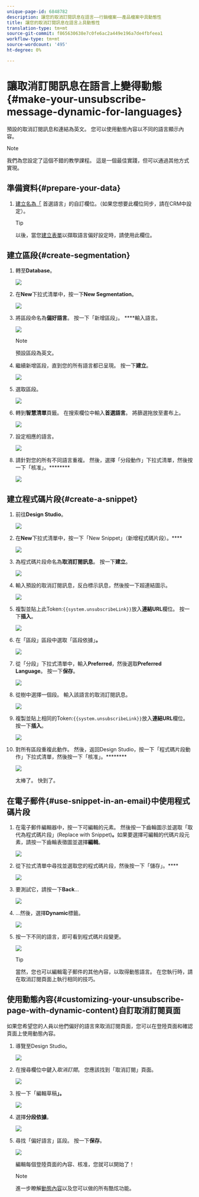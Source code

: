 ```yaml
---
unique-page-id: 6848782
description: 讓您的取消訂閱訊息在語言——行銷檔案——產品檔案中具動態性
title: 讓您的取消訂閱訊息在語言上具動態性
translation-type: tm+mt
source-git-commit: f865630638e7c0fe6ac2a449e196a7de4fbfeea1
workflow-type: tm+mt
source-wordcount: '495'
ht-degree: 0%

---
```



# 讓取消訂閱訊息在語言上變得動態{#make-your-unsubscribe-message-dynamic-for-languages}

預設的取消訂閱訊息和連結為英文。 您可以使用動態內容以不同的語言顯示內容。

>[!NOTE]
>
>我們為您設定了這個不錯的教學課程。 這是一個最佳實踐，但可以通過其他方式實現。

## 準備資料{#prepare-your-data}

1. [建立名為「](/help/marketo/product-docs/administration/field-management/create-a-custom-field-in-marketo.md) 首選語言」的自訂欄位。（如果您想要此欄位同步，請在CRM中設定）。

   >[!TIP]
   >
   >以後，當您[建立表單](/help/marketo/product-docs/demand-generation/forms/creating-a-form/create-a-form.md)以擷取語言偏好設定時，請使用此欄位。

## 建立區段{#create-segmentation}

1. 轉至&#x200B;**Database**。

   ![](assets/db.png)

1. 在&#x200B;**New**&#x200B;下拉式清單中，按一下&#x200B;**New Segmentation**。

   ![](assets/two.png)

1. 將區段命名為&#x200B;**偏好語言**。 按一下「新增區段」。 ****&#x200B;輸入語言。

   ![](assets/image2015-3-9-8-3a33-3a44.png)

   >[!NOTE]
   >
   >預設區段為英文。

1. 繼續新增區段，直到您的所有語言都已呈現。 按一下&#x200B;**建立**。

   ![](assets/image2015-3-9-8-3a38-3a5.png)

1. 選取區段。

   ![](assets/image2015-3-9-8-3a38-3a17.png)

1. 轉到&#x200B;**智慧清單**&#x200B;頁籤。 在搜索欄位中輸入&#x200B;**首選語言**。 將篩選拖放至畫布上。

   ![](assets/six.png)

1. 設定相應的語言。

   ![](assets/seven.png)

1. 請針對您的所有不同語言重複。 然後，選擇「分段動作」下拉式清單，然後按一下「核准」。********

   ![](assets/image2015-3-9-8-3a39-3a36.png)

## 建立程式碼片段{#create-a-snippet}

1. 前往&#x200B;**Design Studio**。

   ![](assets/ds.png)

1. 在&#x200B;**New**&#x200B;下拉式清單中，按一下「New Snippet」（新增程式碼片段）。****

   ![](assets/ten.png)

1. 為程式碼片段命名為&#x200B;**取消訂閱訊息**。 按一下&#x200B;**建立**。

   ![](assets/image2015-3-9-8-3a40-3a54.png)

1. 輸入預設的取消訂閱訊息，反白標示訊息，然後按一下超連結圖示。

   ![](assets/image2015-3-9-8-3a41-3a47.png)

1. 複製並貼上此Token:`{{system.unsubscribeLink}}`放入&#x200B;**連結URL**&#x200B;欄位。 按一下&#x200B;**插入**。

   ![](assets/image2015-3-9-8-3a43-3a17.png)

1. 在「區段」區段中選取「區段依據」**。**

   ![](assets/image2015-3-9-8-3a44-3a16.png)

1. 從「分段」下拉式清單中，輸入&#x200B;**Preferred**，然後選取&#x200B;**Preferred Language**。 按一下&#x200B;**保存**。

   ![](assets/image2015-3-9-8-3a44-3a32.png)

1. 從樹中選擇一個段。 輸入該語言的取消訂閱訊息。

   ![](assets/image2015-3-9-8-3a45-3a43.png)

1. 複製並貼上相同的Token:`{{system.unsubscribeLink}}`放入&#x200B;**連結URL**&#x200B;欄位。 按一下&#x200B;**插入**。

   ![](assets/image2015-3-9-8-3a47-3a4.png)

1. 對所有區段重複此動作。 然後，返回Design Studio，按一下「程式碼片段動作」下拉式清單，然後按一下「核准」。********

   ![](assets/image2015-3-9-8-3a47-3a34.png)

   太棒了。 快到了。

## 在電子郵件{#use-snippet-in-an-email}中使用程式碼片段

1. 在電子郵件編輯器中，按一下可編輯的元素。 然後按一下齒輪圖示並選取「取代為程式碼片段」(Replace with Snippet)**。**&#x200B;如果要選擇可編輯的代碼片段元素，請按一下齒輪表徵圖並選擇&#x200B;**編輯**。

   ![](assets/4.1.png)

1. 從下拉式清單中尋找並選取您的程式碼片段，然後按一下「儲存」。****

   ![](assets/image2015-3-9-8-3a50-3a16.png)

1. 要測試它，請按一下&#x200B;**Back**...

   ![](assets/4.3.png)

1. ...然後，選擇&#x200B;**Dynamic**&#x200B;標籤。

   ![](assets/4.4.png)

1. 按一下不同的語言，即可看到程式碼片段變更。

   ![](assets/4.5.png)

   >[!TIP]
   >
   >當然，您也可以編輯電子郵件的其他內容，以取得動態語言。 在您執行時，請在取消訂閱頁面上執行相同的技巧。

## 使用動態內容{#customizing-your-unsubscribe-page-with-dynamic-content}自訂取消訂閱頁面

如果您希望您的人員以他們偏好的語言來取消訂閱頁面，您可以在登陸頁面和確認頁面上使用動態內容。

1. 導覽至Design Studio。

   ![](assets/ds.png)

1. 在搜尋欄位中鍵入&#x200B;_取消訂閱_。 您應該找到「取消訂閱」頁面。

   ![](assets/image2015-3-9-8-3a51-3a53.png)

1. 按一下「編輯草稿&#x200B;**」。**

   ![](assets/image2015-3-9-8-3a52-3a23.png)

1. 選擇&#x200B;**分段依據**。

   ![](assets/image2015-3-9-8-3a52-3a57.png)

1. 尋找「偏好語言」區段。 按一下&#x200B;**保存**。

   ![](assets/image2015-3-9-8-3a53-3a54.png)

   編輯每個登陸頁面的內容、核准，您就可以開始了！

   >[!NOTE]
   >
   >進一步瞭解[動態內容](/help/marketo/product-docs/personalization/segmentation-and-snippets/segmentation/understanding-dynamic-content.md)以及您可以做的所有酷炫功能。
